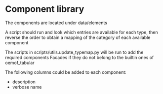 # Component library

The components are located under data/elements

A script should run and look which entries are available for each type, then reverse the order to obtain a mapping of the category of each available component

The scripts in scripts/utils.update_typemap.py will be run to add the required components Facades if they do not belong to the builtin ones of oemof_tabular

The following columns could be added to each component:
- description
- verbose name

